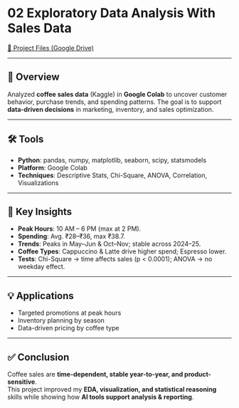 # 02 Exploratory Data Analysis With Sales Data

[📂 Project Files (Google Drive)](https://drive.google.com/drive/folders/1ymQPKqT3c2B8xR_VjFR0yVy_mmv9S14a?usp=drive_link)

---

## 📌 Overview
Analyzed **coffee sales data** (Kaggle) in **Google Colab** to uncover customer behavior, purchase trends, and spending patterns. The goal is to support **data-driven decisions** in marketing, inventory, and sales optimization.  

---

## 🛠 Tools
- **Python**: pandas, numpy, matplotlib, seaborn, scipy, statsmodels  
- **Platform**: Google Colab  
- **Techniques**: Descriptive Stats, Chi-Square, ANOVA, Correlation, Visualizations  

---

## 🔎 Key Insights
- **Peak Hours**: 10 AM – 6 PM (max at 2 PM).  
- **Spending**: Avg. ₹28–₹36, max ₹38.7.  
- **Trends**: Peaks in May–Jun & Oct–Nov; stable across 2024–25.  
- **Coffee Types**: Cappuccino & Latte drive higher spend; Espresso lower.  
- **Tests**: Chi-Square → time affects sales (p < 0.0001); ANOVA → no weekday effect.  

---

## 💡 Applications
- Targeted promotions at peak hours  
- Inventory planning by season  
- Data-driven pricing by coffee type  

---

## ✅ Conclusion
Coffee sales are **time-dependent, stable year-to-year, and product-sensitive**.  
This project improved my **EDA, visualization, and statistical reasoning** skills while showing how **AI tools support analysis & reporting**.  
